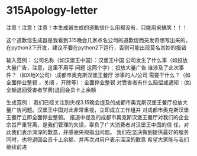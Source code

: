 # 315Apology-letter

注意！注意！注意！本生成器生成的道歉信什么用都没有，只能用来搞笑！！！

这个道歉信生成器是我看到315晚会几家点名公司的道歉信而突发奇想写出来的，在python3下开发，建议不要在python2下运行，否则可能出现莫名其妙的报错

输入范例：
公司名称（如汉堡王中国）：汉堡王中国
公司发生了什么事（如投放大量广告，注意，这里不用写 问题 这两个字）：投放大量广告
谁涉及了此次事件？（如X地X公司）:成都市奥克斯汉堡王餐厅
涉事的人/公司 需要干什么？（如全面停业整顿 ，关闭 ，开除等）：全面停业整顿
对受害者有什么赔偿或通知：(如全额退回受害者学费)退回会员卡上余额

生成范例：
我们已经关注到央视3.15晚会提及的成都市奥克斯汉堡王餐厅投放大量广告问题。汉堡王中国对此非常重视，立即成立工作组并
对成都市奥克斯汉堡王餐厅立即全面停业整顿。
报道中提及的成都市奥克斯汉堡王餐厅对我们的企业宗旨严重背离，是我们管理的失误，辜负了广大消费者对汉堡王中国的信
任，对此我们表示深深的歉意，并感谢央视指出问题。
我们在坚决做到提供最好的服务同时，也将退回会员卡上余额，并再次对用户表示深深的歉意
希望大家能与我们继续前进
